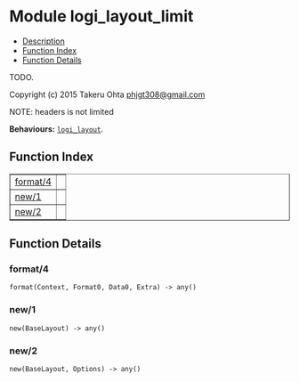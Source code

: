 

# Module logi_layout_limit #
* [Description](#description)
* [Function Index](#index)
* [Function Details](#functions)

TODO.

Copyright (c) 2015 Takeru Ohta <phjgt308@gmail.com>

NOTE: headers is not limited

__Behaviours:__ [`logi_layout`](logi_layout.md).

<a name="index"></a>

## Function Index ##


<table width="100%" border="1" cellspacing="0" cellpadding="2" summary="function index"><tr><td valign="top"><a href="#format-4">format/4</a></td><td></td></tr><tr><td valign="top"><a href="#new-1">new/1</a></td><td></td></tr><tr><td valign="top"><a href="#new-2">new/2</a></td><td></td></tr></table>


<a name="functions"></a>

## Function Details ##

<a name="format-4"></a>

### format/4 ###

`format(Context, Format0, Data0, Extra) -> any()`

<a name="new-1"></a>

### new/1 ###

`new(BaseLayout) -> any()`

<a name="new-2"></a>

### new/2 ###

`new(BaseLayout, Options) -> any()`

